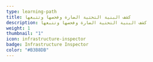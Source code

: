 ```yaml
---
type: learning-path
title: كشف البنية التحتية الضارة وفحصها وتتبعها
description: كشف البنية التحتية الضارة وفحصها وتتبعها
weight: 1
thumbnail: "1"
icon: infrastructure-inspector
badge: Infrastructure Inspector
color: "#B3B8DB"
---
```

